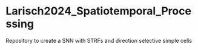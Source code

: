 # Larisch2024_Spatiotemporal_Processing
Repository to create a SNN with STRFs and direction selective simple cells
